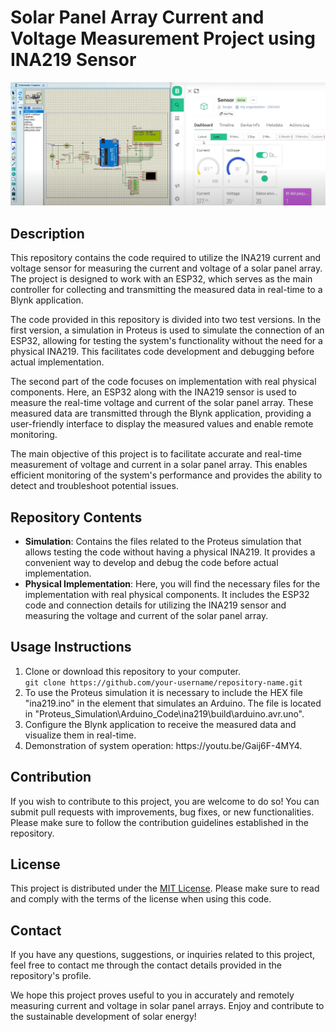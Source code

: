 <h1>Solar Panel Array Current and Voltage Measurement Project using INA219 Sensor</h1>
<img src="project_image.png" alt="Project Image">
<h2>Description</h2>
<p>This repository contains the code required to utilize the INA219 current and voltage sensor for measuring the current and voltage of a solar panel array. The project is designed to work with an ESP32, which serves as the main controller for collecting and transmitting the measured data in real-time to a Blynk application.</p>
<p>The code provided in this repository is divided into two test versions. In the first version, a simulation in Proteus is used to simulate the connection of an ESP32, allowing for testing the system's functionality without the need for a physical INA219. This facilitates code development and debugging before actual implementation.</p>
<p>The second part of the code focuses on implementation with real physical components. Here, an ESP32 along with the INA219 sensor is used to measure the real-time voltage and current of the solar panel array. These measured data are transmitted through the Blynk application, providing a user-friendly interface to display the measured values and enable remote monitoring.</p>
<p>The main objective of this project is to facilitate accurate and real-time measurement of voltage and current in a solar panel array. This enables efficient monitoring of the system's performance and provides the ability to detect and troubleshoot potential issues.</p>
<h2>Repository Contents</h2>
<ul>
  <li><strong>Simulation</strong>: Contains the files related to the Proteus simulation that allows testing the code without having a physical INA219. It provides a convenient way to develop and debug the code before actual implementation.</li>
  <li><strong>Physical Implementation</strong>: Here, you will find the necessary files for the implementation with real physical components. It includes the ESP32 code and connection details for utilizing the INA219 sensor and measuring the voltage and current of the solar panel array.</li>
</ul>
<h2>Usage Instructions</h2>
<ol>
  <li>Clone or download this repository to your computer.</li>
  <code>git clone https://github.com/your-username/repository-name.git</code>
  <li>To use the Proteus simulation it is necessary to include the HEX file "ina219.ino" in the element that simulates an Arduino. The file is located in "Proteus_Simulation\Arduino_Code\ina219\build\arduino.avr.uno".</li>
  <li>Configure the Blynk application to receive the measured data and visualize them in real-time.</li>
 <li>Demonstration of system operation: https://youtu.be/Gaij6F-4MY4. </li>
</ol> 


<h2>Contribution</h2>
<p>If you wish to contribute to this project, you are welcome to do so! You can submit pull requests with improvements, bug fixes, or new functionalities. Please make sure to follow the contribution guidelines established in the repository.</p>
<h2>License</h2>
<p>This project is distributed under the <a href="https://opensource.org/licenses/MIT">MIT License</a>. Please make sure to read and comply with the terms of the license when using this code.</p>
<h2>Contact</h2>
<p>If you have any questions, suggestions, or inquiries related to this project, feel free to contact me through the contact details provided in the repository's profile.</p>
<p>We hope this project proves useful to you in accurately and remotely measuring current and voltage in solar panel arrays. Enjoy and contribute to the sustainable development of solar energy!</p
